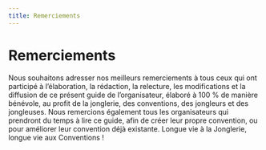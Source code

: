 ```yaml
---
title: Remerciements
---
```


# Remerciements

Nous souhaitons adresser nos meilleurs remerciements à tous ceux qui ont participé à l’élaboration, la rédaction, la relecture, les modifications et la diffusion de ce présent guide de l’organisateur, élaboré à 100 % de manière bénévole, au profit de la jonglerie, des conventions, des jongleurs et des jongleuses.
Nous remercions également tous les organisateurs qui prendront du temps à lire ce guide, afin de créer leur propre convention, ou pour améliorer leur convention déjà existante.
Longue vie à la Jonglerie, longue vie aux Conventions !
